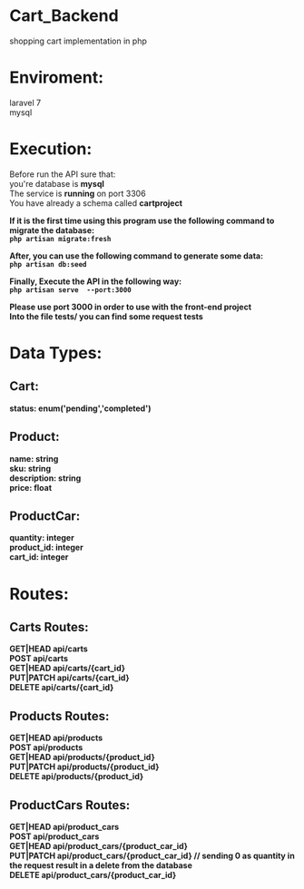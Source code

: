 # Cart_Backend
shopping cart implementation in php

# Enviroment:
laravel 7<br>
mysql <br>

# Execution:
Before run the API sure that: <br>
you're database is <b>mysql</b> <br>
The service is <b>running</b> on port 3306 <br>
You have already a schema called <b>cartproject<b> <br>

If it is the first time using this program use the following command to migrate the database: <br>
`php artisan migrate:fresh` <br>

After, you can use the following command to generate some data: <br>
`php artisan db:seed`<br>

Finally, Execute the API in the following way:<br>
`php artisan serve  --port:3000`<br>

Please use port <b>3000</b> in order to use with the front-end project <br>
Into the file tests/ you can find some request tests

# Data Types:
## Cart:
status: enum('pending','completed')

## Product:
name: string<br>
sku: string<br>
description: string<br>
price: float<br>

## ProductCar:
quantity: integer<br>
product_id: integer<br>
cart_id:  integer<br>

# Routes:
## Carts Routes:

GET|HEAD   api/carts <br>
POST       api/carts <br>
GET|HEAD   api/carts/{cart_id} <br>
PUT|PATCH  api/carts/{cart_id} <br>
DELETE     api/carts/{cart_id} <br>

## Products Routes:

GET|HEAD   api/products <br>
POST       api/products <br>
GET|HEAD   api/products/{product_id} <br>
PUT|PATCH  api/products/{product_id} <br> 
DELETE     api/products/{product_id} <br>

## ProductCars Routes:

GET|HEAD   api/product_cars <br>
POST       api/product_cars <br>
GET|HEAD   api/product_cars/{product_car_id} <br>
PUT|PATCH  api/product_cars/{product_car_id} // sending 0 as quantity in the request result in a delete from the database <br> 
DELETE     api/product_cars/{product_car_id} <br>
